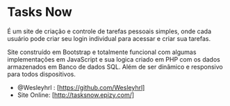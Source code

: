 # Tasks Now
É um site de criação e controle de tarefas pessoais simples, onde cada usuário pode criar seu login individual para acessar e criar sua tarefas.

Site construído em Bootstrap e totalmente funcional com algumas implementações em JavaScript e sua logica criado em PHP com os dados armazenados em  Banco de dados SQL.
Além de ser dinâmico e responsivo para todos dispositivos.

- @Wesleyhrl : [https://github.com/Wesleyhrl]
- Site Online: [http://tasksnow.epizy.com/]
